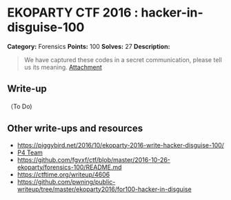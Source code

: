 # EKOPARTY CTF 2016 : hacker-in-disguise-100

**Category:** Forensics
**Points:** 100
**Solves:** 27
**Description:**

> We have captured these codes in a secret communication, please tell us its meaning.
> [Attachment](for100.zip)

## Write-up

（To Do)

## Other write-ups and resources

* https://piggybird.net/2016/10/ekoparty-2016-write-hacker-disguise-100/
* [P4 Team](https://github.com/p4-team/ctf/blob/master/2016-10-26-ekoparty/for_100/README.md)
* https://github.com/fgvxf/ctf/blob/master/2016-10-26-ekoparty/forensics-100/README.md
* https://ctftime.org/writeup/4606
* https://github.com/pwning/public-writeup/tree/master/ekoparty2016/for100-hacker-in-disguise
